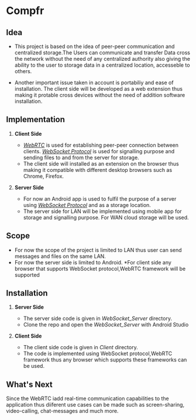 # Compfr

## Idea

* This project is based on the idea of peer-peer communication and centralized storage.The Users can communicate and transfer Data cross the network without the need of any centralized authority also giving the ability to the user to storage data in a centralized location, accesseble to others.

* Another important issue taken in account is portabiliy and ease of installation. The client side will be developed as a web extension thus making it protable cross devices without the need of addition software installation.


## Implementation

1. **Client Side**

   * [*WebRTC*](https://tools.ietf.org/html/rfc7478) is used for establishing peer-peer connection between clients. [*WebSocket Protocol*](https://tools.ietf.org/html/rfc6455) is used for signalling purpose and sending files to and from the server for storage.
   * The client side will installed as an extension on the browser thus making it compatible with different desktop browsers such as Chrome, Firefox.
2. **Server Side**

   * For now an Android app is used to fulfil the purpose of a server using [*WebSocket Protocol*](https://tools.ietf.org/html/rfc6455) and as a storage location.
   * The server side for LAN will be implemented using mobile app for storage and signalling purpose. For WAN cloud storage will be used.

## Scope

* For now the scope of the project is limited to LAN thus user can send messages and files on the same LAN.
* For now the server side is limited to Android.
*For client side any browser that supports WebSocket protocol,WebRTC framework will be supported

## Installation

1. **Server Side**

   * The server side code is given in *WebSocket_Server* directory.
   * Clone the repo and open the *WebSocket_Server* with Android Studio
2. **Client Side**

   * The client side code is given in *Client* directory.
   * The code is implemented using WebSocket protocol,WebRTC framework thus any browser which supports these frameworks can be used.

## What's Next

Since the WebRTC iadd real-time communication capabilities to the application thus diiferent use cases can be made such as screen-sharing, video-calling, chat-messages and much more.
